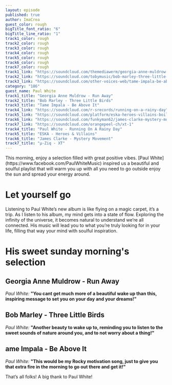 ```yaml
---
layout: episode
published: true
author: ImaCrea
guest_color: rough
bigTitle_font_ratio: "6"
bigTitle_line_ratio: "1"
track1_color: rough
track2_color: rough
track3_color: rough
track4_color: rough
track5_color: rough
track6_color: rough
track7_color: rough
track1_link: "https://soundcloud.com/themediawerm/georgia-anne-muldrow-run-away"
track2_link: "https://soundcloud.com/tobymusic/bob-marley-three-little-birds-hd-original"
track3_link: "https://soundcloud.com/other-voices-web/tame-impala-be-above-it"
category: "186"
guest_name: Paul White
track1_title: "Georgia Anne Muldrow - Run Away"
track2_title: "Bob Marley - Three Little Birds"
track3_title: "Tame Impala - Be Above It"
track4_link: "https://soundcloud.com/r-srecords/running-on-a-rainy-day"
track5_link: "https://soundcloud.com/platform/eska-heroes-villains-boiler-room-debuts"
track6_link: "https://soundcloud.com/funkyman62/james-clarke-mystery-movement"
track7_link: "https://soundcloud.com/orangepeel-ch/xt-1"
track4_title: "Paul White - Running On A Rainy Day"
track5_title: "ESKA - Heroes & Villains"
track6_title: "James Clarke - Mystery Movement"
track7_title: "µ-Ziq - XT"
---
```





<p id="introduction">This morning, enjoy a selection filled with great positive vibes. [Paul White](https://www.facebook.com/PaulWhiteMusic) inspired us a beautiful and soulful playlist that will warm you up with all you need to go outside enjoy the sun and spread your energy around.</p>
 
# Let yourself go

Listening to Paul White’s new album is like flying on a magic carpet, it’s a trip. As I listen to his album, my mind gets into a state of flow. Exploring the infinity of the universe, it becomes natural to understand we’re all connected. His music will lead you to what you’re truly looking for in your life, filling that way your mind with soulful inspiration. 

# His sweet sunday morning's selection

## Georgia Anne Muldrow - Run Away
_Paul White:_ **"**You cant get much more of a beautiful wake up than this, inspiring message to set you on your day and your dreams!**"**
 
## Bob Marley - Three Little Birds
_Paul White:_ **"**Another beauty to wake up to, reminding you to listen to the sweet sounds of nature around you, and to not worry about a thing!**"**
 
## ame Impala - Be Above It
_Paul White:_ **"**This would be my Rocky motivation song, just to give you that extra fire in the morning to go out there and get it!**"**
 
<p id="outroduction">
That’s all folks! A big thank to Paul White! 
</p>
